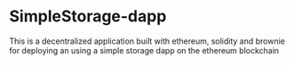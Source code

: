 # SimpleStorage-dapp
This is a decentralized application built with ethereum, solidity and brownie for deploying an using a simple storage dapp on the ethereum blockchain
